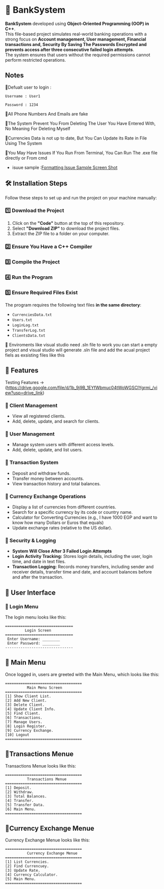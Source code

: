 # 🏦 BankSystem  

**BankSystem** developed using **Object-Oriented Programming (OOP) in C++**.  
This file-based project simulates real-world banking operations with a strong focus on **Account management, User management, Financial transactions and, Security By Saving The Passwords Encrypted and prevents access after three consecutive failed login attempts**.  
The system ensures that users without the required permissions cannot perform restricted operations.  
##  Notes

🔹Defualt user to login : 
~~~
Username : User1

Password : 1234
~~~

🔹All Phone Numbers And Emails are fake 

🔹The System Prevent You From Deleting The User You Have Entered With, No Meaning For Deleting Myself

🔹Currencies Data is not up to date, But You Can Update its Rate in File Using The System

🔹You May Have Issues If You Run From Terminal, You Can Run The .exe file directly or From cmd

- isuue sample :[Formatting Issue Sample Screen Shot](https://github.com/user-attachments/assets/c609613b-3b05-437b-bdb3-a4827f5be9ec)

         
## 🛠 Installation Steps

Follow these steps to set up and run the project on your machine manually:  

### 1️⃣ Download the Project  
1. Click on the **"Code"** button at the top of this repository.  
2. Select **"Download ZIP"** to download the project files.  
3. Extract the ZIP file to a folder on your computer.  

### 2️⃣ Ensure You Have a C++ Compiler  

### 3️⃣ Compile the Project  

### 4️⃣ Run the Program  

### 5️⃣ Ensure Required Files Exist

The program requires the following text files **in the same directory**:  
- `CurrenciesData.txt`  
- `Users.txt`  
- `LoginLog.txt`  
- `TransferLog.txt`  
- `ClientsData.txt`  

🔹 Enviroments like visual studio need .sln file to work you can start a empty project and visual studio will generate .sln file and add the acual project fiels as exsisting files like this 
## 📌 Features  
Testing Features -> (https://drive.google.com/file/d/1b_9j9B_1EYfWbmuc04tWoWGSClYgrmi_/view?usp=drive_link)
### 🔹 Client Management  
- View all registered clients.  
- Add, delete, update, and search for clients.  

### 🔹 User Management  
- Manage system users with different access levels.  
- Add, delete, update, and list users.  

### 🔹 Transaction System  
- Deposit and withdraw funds.  
- Transfer money between accounts.  
- View transaction history and total balances.  

### 🔹 Currency Exchange Operations  
- Display a list of currencies from different countries.  
- Search for a specific currency by its code or country name.  
- Calculator for Converting Currencies (e.g., I have 1000 EGP and want to know how many Dollars or Euros that equals)
- Update exchange rates (relative to the US dollar).  

### 🔹 Security & Logging  
- **System Will Close After 3 Failed Login Attempts**  
- **Login Activity Tracking:** Stores login details, including the user, login time, and date in text files.  
- **Transaction Logging:** Records money transfers, including sender and receiver details, transfer time and date, and account balances before and after the transaction.  


## 📌 User Interface  

### 🔹 Login Menu  

The login menu looks like this:  

~~~
===============================
         Login Screen      
===============================
 Enter Username: ________
 Enter Password: ________
-------------------------------
~~~
## 📌 Main Menu

Once logged in, users are greeted with the Main Menu, which looks like this:
~~~
===================================
          Main Menu Screen
===================================
[1] Show Client List.  
[2] Add New Client.  
[3] Delete Client.  
[4] Update Client Info.  
[5] Find Client. 
[6] Transactions.  
[7] Manage Users.  
[8] Login Register.  
[9] Currency Exchange.
[10] Logout 
===================================
~~~

## 📌Transactions Menue

Transactions Menue looks like this:
~~~
===================================
          Transactions Menue
===================================
[1] Deposit.  
[2] Withdraw.  
[3] Total Balances.  
[4] Transfer.  
[5] Transfer Data. 
[6] Main Menu.  
===================================
~~~
## 📌Currency Exchange Menue

Currency Exchange Menue looks like this:

~~~
===================================
          Currency Exchange Menue
===================================
[1] List Currencies.  
[2] Find Currencuey.  
[3] Update Rate.  
[4] Currency Calculator. 
[5] Main Menu.   
===================================
~~~
